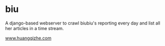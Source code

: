 # biu

A django-based webserver to crawl biubiu's reporting every day and list all her articles in a time stream. 

www.huangqizhe.com
